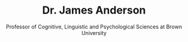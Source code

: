 ---
title: Dr. James Anderson
name: James-Anderson
subtitle: Professor of Cognitive, Linguistic and Psychological Sciences at Brown University
layout: 2017_default
modal-id: 1
img: James-Anderson.jpg
thumbnail: James-Anderson.jpg
alt: Picture of Dr. James Anderson
topic: Keynote Speech
description: Joining our plenary session as keynote speaker is Dr. James Anderson, the Professor of Cognitive, Linguistic and Psychological Sciences at Brown University. Dr. James Anderson is a pioneer of neural networks and connectionist AI (Ersatz Brain Project). <br><br> He has written or co-written seven books, including Introduction to Neural Networks. Anderson studies how brains and computers are different in the way they compute, with a focus on neural networks. Recently, he has been working on a set of models of the intermediate-level organization of the nervous system, and the scaling of computational systems. <br><br> His talk will put recent Artificial Intelligence in a historical perspective and discuss ways we can extend and enhance the current fascination with deep learning. HE will bring some of his work on arithmetic as an example of a different kind of  "brain-like computation." 
---